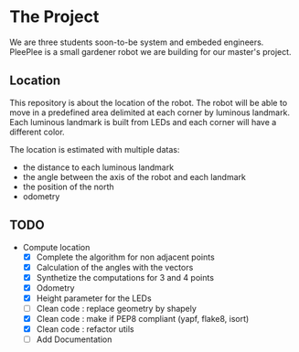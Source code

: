# The Project

We are three students soon-to-be system and embeded engineers.
PleePlee is a small gardener robot we are building for our master's project.

## Location

This repository is about the location of the robot. The robot will be able to
move in a predefined area delimited at each corner by luminous landmark.
Each luminous landmark is built from LEDs and each corner will have a different
color.

The location is estimated with multiple datas:
  - the distance to each luminous landmark
  - the angle between the axis of the robot and each landmark
  - the position of the north
  - odometry

## TODO

* Compute location
  * [X] Complete the algorithm for non adjacent points
  * [X] Calculation of the angles with the vectors
  * [X] Synthetize the computations for 3 and 4 points
  * [X] Odometry
  * [X] Height parameter for the LEDs
  * [ ] Clean code : replace geometry by shapely
  * [X] Clean code : make if PEP8 compliant (yapf, flake8, isort)
  * [X] Clean code : refactor utils
  * [ ] Add Documentation
